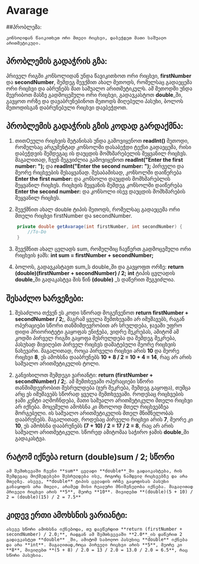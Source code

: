 # Avarage

##პრობლემა:

	კონსოლიდან წაიკითხეთ ორი მთელი რიცხვი, დაბეჭდეთ მათი საშუალო არითმეტიკული.

## პრობლემის გადაჭრის გზა:

პრიველ რიგში კონსოლიდან უნდა წავიკითხოთ ორი რიცხვი, **firstNumber** და **secondNumber**, შემდეგ შევქმით ახალ მეთოდს, რომელსაც გადაეცემა ორი რიცხვი და აბრუნებს მათ საშუალო არითმეტიკულს. ამ მეთოდში უნდა შევრიბოთ მასზე გადმოცემული ორი რიცხვი, გადავკასტოთ **double**_ში, გავყოთ ორზე და დავაბრუნებინოთ მეთოდს მიღებული პასუხი, ბოლოს მეთოდისგან დაბრუნებული რიცხვი დავბეჭდოთ.

## პრობლემის გადაჭრის გზის კოდად გარდაქმნა:

1. თითOეული რიცხვის შეტანისას უნდა გამოვიყენოთ **readInt()** მეთოდი, რომელსაც არგუმენტად კონსოლში დასაბეჭდი ტექსი გადაეცემა, რისი დაბეჭდვის შემდეგაც ის დაუცდის მომხმარებელის შეყვანილ რიცხვს. მაგალითად, ჩვენ შეგვიძლია გამოვიყენოთ **readInt("Enter the first number: ");** და **readInt("Enter the second number: ");** პირველი და მეორე რიცხვების შესაყვანად. შესაბამისად, კონსოლში დაიწერება **Enter the first number:** და კონსოლი დაუცდის მომხმარებლის შეყვანილ რიცხვს. რიცხვის შეყვანის შემდეგ კონსოლში დაიწერება **Enter the second number:** და კონსოლი ისევ დაუცდის მომხმარების შეყვანილ რიცხვს.

2. შევქმნით ახალ double ტიპის მეთოდს, რომელსაც გადაეცემა ორი მთელი რიცხვი firstNumber და secondNumber. 
```java	
	private double getAvarage(int firstNumber, int secondNumber) {
 		//To-Do
 	}
```
 
3. შევქმნით ახალ ცვლადს sum, რომელშიც ჩავწერთ გადმოცემული ორი რიცხვის ჯამს: 
	**int sum = firstNumber + secondNumber;** 

4. ბოლოს, გადავკასტავთ sum_ს double_ში და გავყოფთ ორზე:
	**return (double)(firstNumber + secondNumber) / 2;**
**int** ტიპის ცვლადის **double**_ში გადაკასტვა მის წინ **(double)** _ს დაწერით შეგვიძლია.

## შესაძლო ხარვეზები:
1. შესაძლოა თქვენ ეს კოდი სწორად მოგეჩვენოთ **return firstNumber + secondNumber / 2;**, მაგრამ ყველა შემთხევაში არ იმუშავებს, რაგან ოპერაციები სწორი თანმიმდევრობით არ სრულდება, ჯავაში უფრო დიდი პრიორიტეტი გაყოფას ენიჭება, ვიდრე შეკრებას, ამიტომ ამ კოდში პირველ რიგში გაყოფა შესრულდება და შემდეგ შეკრება, პასუხად მივიღებთ პირველ რიცხვს დამატებული მეორე რიცხვის ნახევარი. მაგალითად, როცა პირველი რიცხვი არის **10** და მეორე რიცხვი **8**, ეს ამოხსნა დააბრუნებს **10 + 8 / 2 = 10 + 4 = 14**, რაც არ არის საშუალო არითმეტიკულის ტოლი.

2. განვიხილოთ შემდეგი ვარიანტი: **return (firstNumber + secondNumber) / 2;**. ამ შემთხევაში ოპერაციები სწორი თანმიმდევრობით შესრულდება (ჯერ შეკრება, შემდეგ გაყოფა), თუმცა არც ეს იმუშავებს სწორად ყველა შემთხვევაში. როდესაც რიცხვების ჯამი კენტი აღმოჩნდება, მათი საშუალო არითმეტიკული მთელი რიცხვი არ იქნება. მოცემული ამოხსნა კი მხოლოდ მთელ რიცხვებზეა მორგებული. ის საშუალო არითმეტიკულის მთელ მნიშნელობას დააბრუნებს. მაგალითად, როდესაც პირველი რიცხვი არის **7**, მეორე კი **10**, ეს ამოხსნა დააბრუნებს **(7 + 10) / 2 = 17 / 2 = 8**, რაც არ არის საშუალო არითმეტიკული. სწორედ ამიტომაა საჭირო ჯამის **double**_ში გადაკასტვა.

## რატომ იქნება return (double)sum / 2; სწორი
	ამ შემთხევაში ჩვენი **sum** ცვლადი **double**_ში გადაიკასტება, რის შემდეგაც მოქმედებები შესრულდება ისე, როგორც ნამდვილ რიცხვებზე და არა მთელზე. ასევე, **double** ტიპის ცვლადის ორზე გაყოფისას პასუხი განაყოფის არა მთელი, არამედ მისი რეალური მნიშვნელობა იქნება. მაგალითად პრიველი რიცხვი არის **5**, მეორე **10**. მივიღებთ **(double)(5 + 10) / 2 = (double)(15) / 2 = 7.5**


## კიდევ ერთი ამოხსნის ვარიანტი:
	ასევე სწორი ამოხსნა იქნებოდა, თუ დავწერდით **return (firstNumber + secondNumber) / 2.0;**, რადგან ამ შემთხვევაში **2.0**_ის დაწერით 2 გადავკასტეთ **double** _ში, ამიტომ საბოლოო პასუხიც **double** იქნება და არა **int**. მაგალითად,როცა პირველი რიცხვი არის **5**, მეორე კი **8**, მივიღებთ **(5 + 8) / 2.0 = 13 / 2.0 = 13.0 / 2.0 = 6.5**, რაც სწორი პასუხია.
